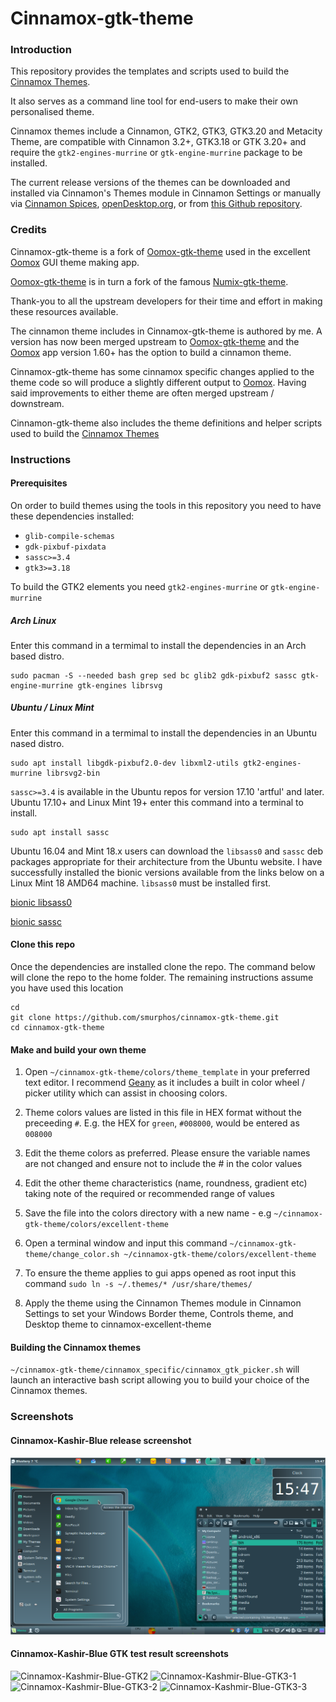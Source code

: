 Cinnamox-gtk-theme
=====

### Introduction

This repository provides the templates and scripts used to build the [Cinnamox Themes](https://github.com/smurphos/cinnamox_themes/releases).

It also serves as a command line tool for end-users to make their own personalised theme.

Cinnamox themes include a Cinnamon, GTK2, GTK3, GTK3.20 and Metacity Theme, are compatible with Cinnamon 3.2+, GTK3.18 or GTK 3.20+ and require the `gtk2-engines-murrine` or `gtk-engine-murrine` package to be installed.

The current release versions of the themes can be downloaded and installed via Cinnamon's Themes module in Cinnamon Settings or manually via [Cinnamon Spices](https://cinnamon-spices.linuxmint.com/themes), [openDesktop.org](https://www.opendesktop.org/member/491875/), or from [this Github repository](https://github.com/smurphos/cinnamox_themes/releases).

### Credits

Cinnamox-gtk-theme is a fork of [Oomox-gtk-theme](https://github.com/actionless/oomox-gtk-theme) used in the excellent [Oomox](https://github.com/actionless/oomox) GUI theme making app.

[Oomox-gtk-theme](https://github.com/actionless/oomox-gtk-theme) is in turn a fork of the famous [Numix-gtk-theme](https://github.com/numixproject/numix-gtk-theme).

Thank-you to all the upstream developers for their time and effort in making these resources available.

The cinnamon theme includes in Cinnamox-gtk-theme is authored by me. A version has now been merged upstream to [Oomox-gtk-theme](https://github.com/actionless/oomox-gtk-theme) and the [Oomox](https://github.com/actionless/oomox) app version 1.60+ has the option to build a cinnamon theme.

Cinnamox-gtk-theme has some cinnamox specific changes applied to the theme code so will produce a slightly different output to [Oomox](https://github.com/actionless/oomox). Having said improvements to either theme are often merged upstream / downstream.

Cinnamon-gtk-theme also includes the theme definitions and helper scripts used to build the [Cinnamox Themes](https://github.com/smurphos/cinnamox_themes/releases)

### Instructions

#### Prerequisites

On order to build themes using the tools in this repository you need to have these dependencies installed:

 - `glib-compile-schemas`
 - `gdk-pixbuf-pixdata`
 - `sassc>=3.4`
 - `gtk3>=3.18`
 
To build the GTK2 elements you need `gtk2-engines-murrine` or `gtk-engine-murrine`

##### Arch Linux

Enter this command in a termimal to install the dependencies in an Arch based distro.
```
sudo pacman -S --needed bash grep sed bc glib2 gdk-pixbuf2 sassc gtk-engine-murrine gtk-engines librsvg
```

##### Ubuntu / Linux Mint

Enter this command in a termimal to install the dependencies in an Ubuntu nased distro.
```
sudo apt install libgdk-pixbuf2.0-dev libxml2-utils gtk2-engines-murrine librsvg2-bin
```

`sassc>=3.4` is available in the Ubuntu repos for version 17.10 'artful' and later. Ubuntu 17.10+ and Linux Mint 19+  enter this command into a terminal to install.
```
sudo apt install sassc
```

Ubuntu 16.04 and Mint 18.x users can download the `libsass0` and `sassc` deb packages appropriate for their architecture from the Ubuntu website. I have successfully installed the bionic versions available from the links below on a Linux Mint 18 AMD64 machine. `libsass0` must be installed first.

[bionic libsass0](https://packages.ubuntu.com/bionic/libsass0)

[bionic sassc](https://packages.ubuntu.com/bionic/sassc)


#### Clone this repo

Once the dependencies are installed clone the repo. The command below will clone the repo to the home folder. The remaining instructions assume you have used this location
```
cd
git clone https://github.com/smurphos/cinnamox-gtk-theme.git
cd cinnamox-gtk-theme
```

#### Make and build your own theme

1. Open `~/cinnamox-gtk-theme/colors/theme_template` in your preferred text editor. I recommend [Geany](https://www.geany.org/) as it includes a built in color wheel / picker utility which can assist in choosing colors.

2. Theme colors values are listed in this file in HEX format without the preceeding `#`. E.g. the HEX for `green`, `#008000`, would be entered as `008000`

3. Edit the theme colors as preferred. Please ensure the variable names are not changed and ensure not to include the # in the color values

4. Edit the other theme characteristics (name, roundness, gradient etc) taking note of the required or recommended range of values

5. Save the file into the colors directory with a new name - e.g `~/cinnamox-gtk-theme/colors/excellent-theme`

6. Open a terminal window and input this command `~/cinnamox-gtk-theme/change_color.sh ~/cinnamox-gtk-theme/colors/excellent-theme`

7. To ensure the theme applies to gui apps opened as root input this command `sudo ln -s ~/.themes/* /usr/share/themes/`

8. Apply the theme using the Cinnamon Themes module in Cinnamon Settings to set your Windows Border theme, Controls theme, and Desktop theme to cinnamox-excellent-theme

#### Building the Cinnamox themes

`~/cinnamox-gtk-theme/cinnamox_specific/cinnamox_gtk_picker.sh` will launch an interactive bash script allowing you to build your choice of the Cinnamox themes.


### Screenshots

#### Cinnamox-Kashir-Blue release screenshot

![Cinnamox-Kashmir-Blue](https://github.com/smurphos/cinnamox_themes/raw/master/Cinnamox-Kashmir-Blue/cinnamon/thumbnail.png "Cinnamox-Kashmir-Blue")

#### Cinnamox-Kashir-Blue GTK test result screenshots

![Cinnamox-Kashmir-Blue-GTK2](https://github.com/smurphos/cinnamox-gtk-theme/raw/master/screenshots/theme-Cinnamox-Kashmir-Blue-gtk2-awf.png "Cinnamox-Kashmir-Blue-GTK2")
![Cinnamox-Kashmir-Blue-GTK3-1](https://github.com/smurphos/cinnamox-gtk-theme/blob/master/screenshots/theme-Cinnamox-Kashmir-Blue-gtk3-page1.png "Cinnamox-Kashmir-Blue-GTK3-1")
![Cinnamox-Kashmir-Blue-GTK3-2](https://github.com/smurphos/cinnamox-gtk-theme/blob/master/screenshots/theme-Cinnamox-Kashmir-Blue-gtk3-page2.png "Cinnamox-Kashmir-Blue-GTK3-2")
![Cinnamox-Kashmir-Blue-GTK3-3](https://github.com/smurphos/cinnamox-gtk-theme/blob/master/screenshots/theme-Cinnamox-Kashmir-Blue-gtk3-page3.png "Cinnamox-Kashmir-Blue-GTK3-3")
